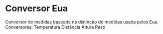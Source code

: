 # Conversor Eua
Conversor de medidas baseada na distinção de medidas usada pelos Eua.
Conversores:
Temperatura
Distância
Altura
Peso

